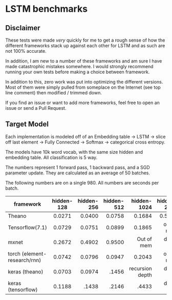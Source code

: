 # LSTM benchmarks

## Disclaimer
These tests were made *very* quickly for me to get a rough sense of how
the different frameworks stack up against each other for LSTM and as such are
not 100% accurate.

In addition, I am new to a number of these frameworks and am sure I have
made catastrophic mistakes somewhere. I would strongly recommend running
your own tests before making a choice between framework.

In addition to this, zero work was put into optimizing the different
versions. Most of them were simply pulled from someplace on the Internet (see top line comment) then modified / trimmed down.

If you find an issue or want to add more frameworks, feel free to open an issue or send a Pull Request.

## Target Model
Each implementation is modeled off of an Embedding table -> LSTM ->
slice off last element -> Fully Connected -> Softmax -> categorical
cross entropy.

The models have 10k word vocab, with the same size hidden and embedding table.
All classification is 5 way.

The numbers represent 1 forward pass, 1 backward pass, and a SGD
parameter update. They are calculated as an average of 50 batches.

The following numbers are on a single 980. All numbers are seconds per batch.

| framework | hidden-128 | hidden-256| hidden-512| hidden-1024| hidden-2048|
| --------- |:----------:| ---------:|-------:| ----:| --:|
| Theano    | 0.0271 |  0.0400 | 0.0758 | 0.1684 | 0.5267
| Tensorflow(7.1) | 0.0729 | 0.0751 | 0.0899 | 0.1865| out of mem|
| mxnet | 0.2672| 0.4902 | 0.9500 | Out of mem| didn't run|
| torch (element-research/rnn)| 0.0742 |0.0796 | 0.0947| 0.2043| out of mem|
| keras (theano) | 0.0703 | 0.0974 | .1456 | recursion depth| didn't run|
| keras (tensorflow) | 0.1188 | .1438 | .2146 | .4433| didn't run|
